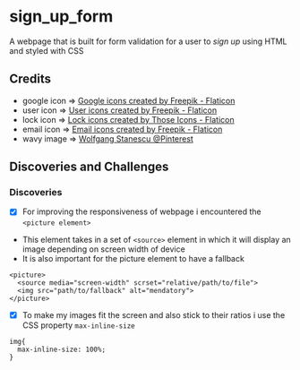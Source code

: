# sign_up_form

A webpage that is built for form validation for a user to *sign up* using HTML and styled with CSS

## Credits
  - google icon => <a href="https://www.flaticon.com/free-icons/google" title="google icons">Google icons created by Freepik - Flaticon</a>
  - user icon => <a href="https://www.flaticon.com/free-icons/user" title="user icons">User icons created by Freepik - Flaticon</a>
  - lock icon => <a href="https://www.flaticon.com/free-icons/lock" title="lock icons">Lock icons created by Those Icons - Flaticon</a>
  - email icon => <a href="https://www.flaticon.com/free-icons/email" title="email icons">Email icons created by Freepik - Flaticon</a>
  - wavy image => [Wolfgang Stanescu @Pinterest](https://za.pinterest.com/wolfgangstanescu/)


## Discoveries and Challenges


### Discoveries

 - [x] For improving the responsiveness of webpage i encountered the `<picture element>`

- This element takes in a set of `<source>` element in which it will display an image depending on screen width of device
- It is also important for the picture element to have a fallback

```
<picture>
  <source media="screen-width" scrset="relative/path/to/file">
  <img src="path/to/fallback" alt="mendatory">
</picture>
```

- [x] To make my images fit the screen and also stick to their ratios i use the CSS property `max-inline-size`

```
img{
  max-inline-size: 100%;
}
```
